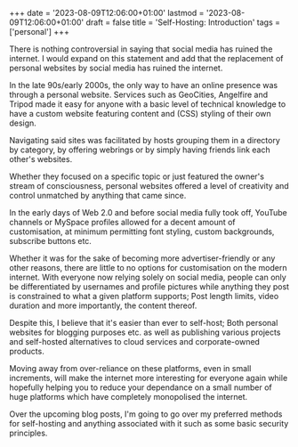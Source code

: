 +++
date = '2023-08-09T12:06:00+01:00'
lastmod = '2023-08-09T12:06:00+01:00'
draft = false
title = 'Self-Hosting: Introduction'
tags = ['personal']
+++

There is nothing controversial in saying that social media has ruined the internet. I would expand on this statement and add that the replacement of personal websites by social media has ruined the internet.

In the late 90s/early 2000s, the only way to have an online presence was through a personal website. Services such as GeoCities, Angelfire and Tripod made it easy for anyone with a basic level of technical knowledge to have a custom website featuring content and (CSS) styling of their own design.

Navigating said sites was facilitated by hosts grouping them in a directory by category, by offering webrings or by simply having friends link each other's websites.

Whether they focused on a specific topic or just featured the owner's stream of consciousness, personal websites offered a level of creativity and control unmatched by anything that came since.

In the early days of Web 2.0 and before social media fully took off, YouTube channels or MySpace profiles allowed for a decent amount of customisation, at minimum permitting font styling, custom backgrounds, subscribe buttons etc.

Whether it was for the sake of becoming more advertiser-friendly or any other reasons, there are little to no options for customisation on the modern internet. With everyone now relying solely on social media, people can only be differentiated by usernames and profile pictures while anything they post is constrained to what a given platform supports; Post length limits, video duration and more importantly, the content thereof.

Despite this, I believe that it's easier than ever to self-host; Both personal websites for blogging purposes etc. as well as publishing various projects and self-hosted alternatives to cloud services and corporate-owned products.

Moving away from over-reliance on these platforms, even in small increments, will make the internet more interesting for everyone again while hopefully helping you to reduce your dependance on a small number of huge platforms which have completely monopolised the internet.

Over the upcoming blog posts, I'm going to go over my preferred methods for self-hosting and anything associated with it such as some basic security principles.